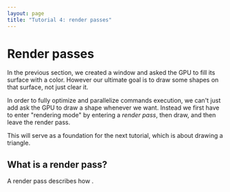 ```yaml
---
layout: page
title: "Tutorial 4: render passes"
---
```


# Render passes

In the previous section, we created a window and asked the GPU to fill its surface with a color.
However our ultimate goal is to draw some shapes on that surface, not just clear it.

In order to fully optimize and parallelize commands execution, we can't just add ask the GPU
to draw a shape whenever we want. Instead we first have to enter "rendering mode" by entering
a *render pass*, then draw, and then leave the render pass.

This will serve as a foundation for the next tutorial, which is about drawing a triangle.

## What is a render pass?

A render pass describes how .
